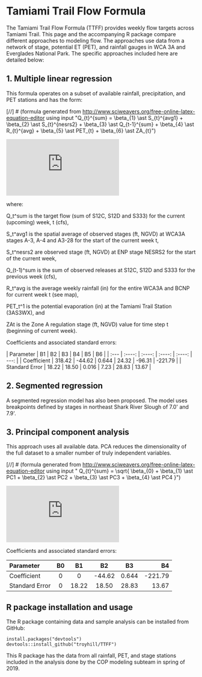 # Tamiami Trail Flow Formula 
The Tamiami Trail Flow Formula (TTFF) provides weekly flow targets across Tamiami Trail. This page and the accompanying R package compare different approaches to modeling flow. The approaches use data from a network of stage, potential ET (PET), and rainfall gauges in WCA 3A and Everglades National Park. The specific approaches included here are detailed below:

## 1. Multiple linear regression

This formula operates on a subset of available rainfall, precipitation, and PET stations and has the form: 

[//] # (formula generated from http://www.sciweavers.org/free-online-latex-equation-editor using input "Q_{t}^{sum}  =  \beta_{1}    \ast  S_{t}^{avg1}  +  \beta_{2}    \ast    S_{t}^{nesrs2} + \beta_{3}   \ast Q_{t-1}^{sum}  + \beta_{4}   \ast R_{t}^{avg}  + \beta_{5}   \ast PET_{t} + \beta_{6}   \ast ZA_{t}")


![equation](http://www.sciweavers.org/tex2img.php?eq=Q_%7Bt%7D%5E%7Bsum%7D%20%20%3D%20%20%5Cbeta_%7B1%7D%20%20%20%20%5Cast%20%20S_%7Bt%7D%5E%7Bavg1%7D%20%20%2B%20%20%5Cbeta_%7B2%7D%20%20%20%20%5Cast%20%20%20%20S_%7Bt%7D%5E%7Bnesrs2%7D%20%2B%20%5Cbeta_%7B3%7D%20%20%20%5Cast%20Q_%7Bt-1%7D%5E%7Bsum%7D%20%20%2B%20%5Cbeta_%7B4%7D%20%20%20%5Cast%20R_%7Bt%7D%5E%7Bavg%7D%20%20%2B%20%5Cbeta_%7B5%7D%20%20%20%5Cast%20PET_%7Bt%7D%20%2B%20%5Cbeta_%7B6%7D%20%20%20%5Cast%20ZA_%7Bt%7D&bc=White&fc=Black&im=jpg&fs=12&ff=arev&edit=0)


where:

Q_t^sum is the target flow (sum of  S12C, S12D and S333) for the current (upcoming) week, t (cfs),

S_t^avg1 is the spatial average of observed stages (ft, NGVD) at WCA3A stages A-3, A-4 and A3-28 for the start of the current week t,

S_t^nesrs2 are observed stage (ft, NGVD) at ENP stage NESRS2 for the start of the current week,

Q_(t-1)^sum is the sum of observed releases at S12C, S12D and S333 for the previous week (cfs),

R_t^avg is the average weekly rainfall (in) for the entire WCA3A and BCNP for current week t (see map),

PET_t^1 is the potential evaporation (in) at the Tamiami Trail Station (3AS3WX), and

ZAt is the Zone A regulation stage (ft, NGVD) value for time step t (beginning of current week).

Coefficients and associated standard errors:

| Parameter	     | B1	   | B2	   | B3	 | B4   | B5     | B6 |
| :---            | :----: |  :----: |  :----: |  :----: |  ---: | 
| Coefficient	    | 318.42  | -44.62  | 0.644 | 24.32 | -96.31  | -221.79 |
| Standard Error  | 18.22	  | 18.50	 | 0.016 | 7.23 | 28.83  | 13.67 |



## 2. Segmented regression

A segmented regression model has also been proposed. The model uses breakpoints defined by stages in northeast Shark River Slough of 7.0' and 7.9'. 



## 3. Principal component analysis 

This approach uses all available data. PCA reduces the dimensionality of the full dataset to a smaller number of truly independent variables. 

 [//] # (formula generated from http://www.sciweavers.org/free-online-latex-equation-editor using input  " Q_{t}^{sum}  =  \sqrt{ \beta_{0} +  \beta_{1}    \ast    PC1 + \beta_{2}   \ast PC2  + \beta_{3}   \ast PC3  + \beta_{4}   \ast PC4 }")

![equation](http://www.sciweavers.org/tex2img.php?eq=Q_%7Bt%7D%5E%7Bsum%7D%20%20%3D%20%20%5Csqrt%7B%20%5Cbeta_%7B0%7D%20%2B%20%20%5Cbeta_%7B1%7D%20%20%20%20%5Cast%20%20%20%20PC1%20%2B%20%5Cbeta_%7B2%7D%20%20%20%5Cast%20PC2%20%20%2B%20%5Cbeta_%7B3%7D%20%20%20%5Cast%20PC3%20%20%2B%20%5Cbeta_%7B4%7D%20%20%20%5Cast%20PC4%20%7D&bc=White&fc=Black&im=jpg&fs=12&ff=arev&edit=0)

Coefficients and associated standard errors:

| Parameter	     | B0	  | B1	   | B2	   | B3	 | B4  
| :---           | :----:  | :----: |  :----: |  :----: | ---: | 
| Coefficient	   | 0	   | 0  | -44.62  | 0.644 | -221.79 |
| Standard Error | 0	   | 18.22	  | 18.50	 | 28.83  | 13.67 |




## R package installation and usage

The R package containing data and sample analysis can be installed from GitHub:


```
install.packages("devtools")
devtools::install_github("troyhill/TTFF")
```

This R package has the data from all rainfall, PET, and stage stations included in the analysis done by the COP modeling subteam in spring of 2019. 
